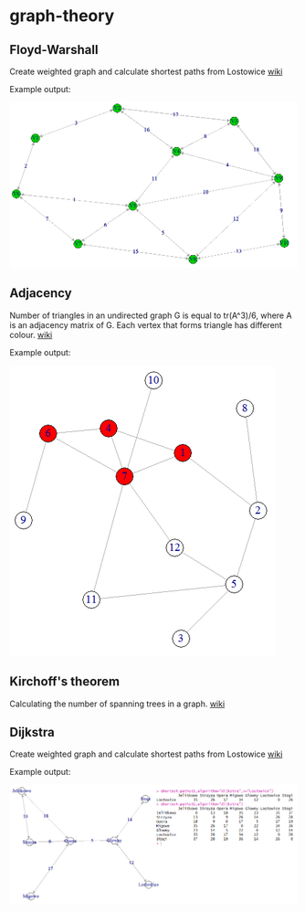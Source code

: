 # graph-theory


## Floyd-Warshall

Create weighted graph and calculate shortest paths from Lostowice
[wiki](https://en.wikipedia.org/wiki/Dijkstra%27s_algorithm)

Example output:

![image alt text](floyd-warshall.png)

## Adjacency

Number of triangles in an undirected graph G is equal to tr(A^3)/6, where A is an adjacency matrix of G. Each vertex that forms triangle has different colour.
[wiki](https://en.wikipedia.org/wiki/Adjacency_matrix#Properties)

Example output:

![image alt text](adjacency.png)


## Kirchoff's theorem

Calculating the number of spanning trees in a graph.
[wiki](https://en.wikipedia.org/wiki/Kirchhoff%27s_theorem)


## Dijkstra

Create weighted graph and calculate shortest paths from Lostowice
[wiki](https://en.wikipedia.org/wiki/Dijkstra%27s_algorithm)

Example output:

![image alt text](dijkstra.png)


